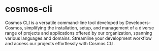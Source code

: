 # cosmos-cli
Cosmos CLI is a versatile command-line tool developed by Developers-Cosmos, simplifying the installation, setup, and management of a diverse range of projects and applications offered by our organization, spanning various languages and domains. Streamline your development workflow and access our projects effortlessly with Cosmos CLI.
